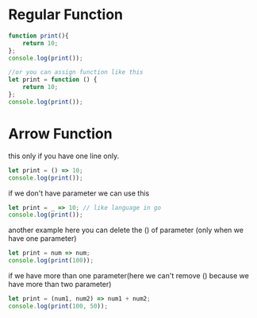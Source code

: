# Regular Function

```js
function print(){
    return 10;
};
console.log(print());

//or you can assign function like this
let print = function () {
    return 10;
};
console.log(print());
```

# Arrow Function

this only if you have one line only.

```js
let print = () => 10;
console.log(print());
```

if we don't have parameter we can use this

```js
let print = _ => 10; // like language in go
console.log(print());
```

another example here you can delete the () of parameter (only when we have one parameter)

```js
let print = num => num;
console.log(print(100));
```

if we have more than one parameter(here we can't remove () because we have more than two parameter)

```js
let print = (num1, num2) => num1 + num2;
console.log(print(100, 50));
```

